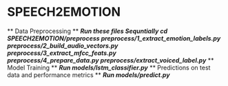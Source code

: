 # SPEECH2EMOTION
** Data Preprocessing **
***Run these files Sequntially
   cd SPEECH2EMOTION/preprocess
   preprocess/1_extract_emotion_labels.py  
   preprocess/2_build_audio_vectors.py  
   preprocess/3_extract_mfcc_feats.py  
   preprocess/4_prepare_data.py
   preprocess/extract_voiced_label.py***
** Model Training **
***Run models/lstm_classifier.py***
** Predictions on test data and performance metrics **
***Run models/predict.py***


